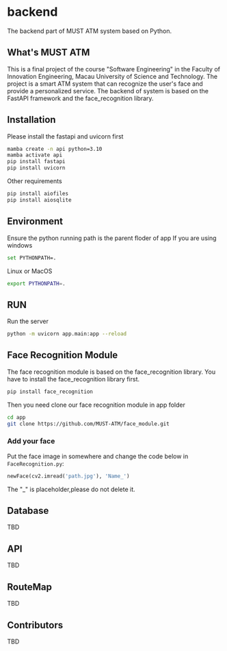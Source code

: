 # backend
The backend part of MUST ATM system based on Python.

## What's MUST ATM
This is a final project of the course "Software Engineering" in the Faculty of Innovation Engineering, Macau University of Science and Technology. The project is a smart ATM system that can recognize the user's face and provide a personalized service. The backend of system is based on the FastAPI framework and the face_recognition library.
## Installation
Please install the fastapi and uvicorn first
```bash
mamba create -n api python=3.10
mamba activate api 
pip install fastapi
pip install uvicorn
```
Other requirements
````bash
pip install aiofiles
pip install aiosqlite
````

## Environment
Ensure the python running path is the parent floder of app
If you are using windows
```bash
set PYTHONPATH=.
```
Linux or MacOS
```bash
export PYTHONPATH=.
```
## RUN
Run the server
```bash
python -m uvicorn app.main:app --reload
```

## Face Recognition Module
The face recognition module is based on the face_recognition library.
You have to install the face_recognition library first.
```bash
pip install face_recognition
```
Then you need clone our face recognition module in app folder
```bash
cd app
git clone https://github.com/MUST-ATM/face_module.git
```
### Add your face
Put the face image in somewhere and change the code below in ```FaceRecognition.py```: 
```python
newFace(cv2.imread('path.jpg'), 'Name_')
```
The "_" is placeholder,please do not delete it.
## Database
TBD

## API
TBD

## RouteMap
TBD

## Contributors
TBD